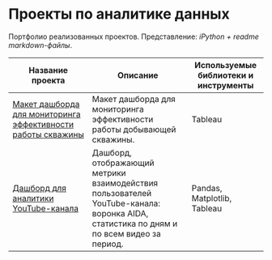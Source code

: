 # Проекты по аналитике данных

Портфолио реализованных проектов. 
Представление: *iPython + readme markdown-файлы*.

Название проекта |	Описание	| Используемые библиотеки и инструменты
-----------------|------------|------------------------
[Макет дашборда для мониторинга эффективности работы скважины](https://github.com/I-Prokofev/Analytical_projects/tree/main/Well%20performance%20regime%20analysis) |	Макет дашборда для мониторинга эффективности работы добывающей скважины.	| Tableau
[Дашборд для аналитики YouTube-канала](https://github.com/I-Prokofev/Analytical_projects/tree/main/YouTube_analytics) |	Дашборд, отображающий метрики взаимодействия пользователей YouTube-канала: воронка AIDA, статистика по дням и по всем видео за период.	| Pandas, Matplotlib, Tableau
